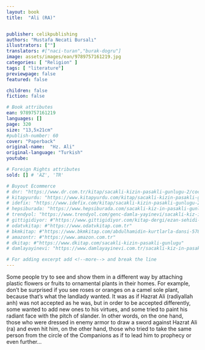 ```yaml
---
layout: book
title:  "Ali (RA)"


publisher: celikpublishing
authors: "Mustafa Necati Bursalı"
illustrators: [""]
translators: #["naci-turan","burak-dogru"]
image: assets/images/ean/9789757161219.jpg
categories: [ "Religion" ]
tags: [ "literature"]
previewpage: false
featured: false

children: false
fiction: false

# Book attributes
ean: 9789757161219
languages: []
page: 320
size: "13,5x21cm"
#publish-number: 60
cover: "Paperback"
original-name:  "Hz. Ali"
original-language: "Turkish"
youtube:

# Foreign Rights attributes
sold: [] # 'AZ', 'TR'

# Buyout Ecommerce
# dnr: "https://www.dr.com.tr/kitap/sacakli-kizin-pasakli-gunlugu-2/cocuk-ve-genclik/genclik-10-yas/roman-oyku/urunno=0001893059001"
# kitapyurdu: "https://www.kitapyurdu.com/kitap/sacakli-kizin-pasakli-gunlugu-2-/560122.html&filter_name=Sa%C3%A7akl%C4%B1+K%C4%B1z%27%C4%B1n+Pasakl%C4%B1+G%C3%BCnl%C3%BC%C4%9F%C3%BC+2"
# idefix: "https://www.idefix.com/kitap/sacakli-kizin-pasakli-gunlugu-2/cocuk-ve-genclik/genclik-10-yas/roman-oyku/urunno=0001893059001"
# hepsiburada: "https://www.hepsiburada.com/sacakli-kiz-in-pasakli-gunlugu-2-damla-yayinevi-p-HBV000012ER86"
# trendyol: "https://www.trendyol.com/genc-damla-yayinevi/sacakli-kiz-in-pasakli-gunlugu-2-p-54825777"
# gittigidiyor: #"https://www.gittigidiyor.com/kitap-dergi/ezan-sehidi-adnan-menderes_pdp_732728793"
# odatvkitap: #"https://www.odatvkitap.com.tr"
# bkmkitap: #"https://www.bkmkitap.com/abdulhamidin-kurtlarla-dansi-578226"
# amazontr: #"https://www.amazon.com.tr"
# dkitap: #"https://www.dkitap.com/sacakli-kizin-pasakli-gunlugu"
# damlayayinevi: "https://www.damlayayinevi.com.tr/sacakli-kiz-in-pasakli-gunlugu-2-bu-iste-bi-terslik-var"

# For adding excerpt add <!--more--> and break the line
---
```

Some people try to see and show them in a
different way by attaching plastic flowers or fruits
to ornamental plants in their homes. For example,
don’t be surprised if you see roses or oranges on a
camel sole plant, because that’s what the landlady
wanted.
It was as if Hazrat Ali (radiyallah anh) was not
accepted as he was, but in order to be accepted
differently, some wanted to add new ones to his
virtues, and some tried to paint his radiant face
with the pitch of slander. In other words, on the one
hand, those who were dressed in enemy armor to
draw a sword against Hazrat Ali (ra) and even hit
him, on the other hand, those who tried to take the
same person from the circle of the Companions as
if to lead him to prophecy or even further…
<!--more--> 

